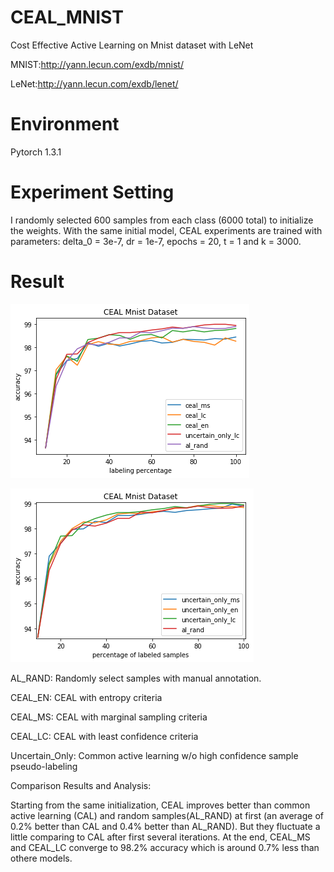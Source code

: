 # CEAL_MNIST
Cost Effective Active Learning on Mnist dataset with LeNet

MNIST:http://yann.lecun.com/exdb/mnist/

LeNet:http://yann.lecun.com/exdb/lenet/

# Environment
Pytorch 1.3.1

# Experiment Setting
I randomly selected 600 samples from each class (6000 total) to initialize the weights. With the same initial model, CEAL experiments are trained with parameters: delta_0 = 3e-7, dr = 1e-7, epochs = 20, t = 1 and k = 3000. 

# Result
![Alt text](ceal1.png)

![Alt text](ceal2.png)

AL_RAND: Randomly select samples with manual annotation. 

CEAL_EN: CEAL with entropy criteria

CEAL_MS: CEAL with marginal sampling criteria

CEAL_LC: CEAL with least confidence criteria

Uncertain_Only: Common active learning w/o high confidence sample pseudo-labeling

Comparison Results and Analysis:
  
  Starting from the same initialization, CEAL improves better than common active learning (CAL) and random samples(AL_RAND) at first (an average of 0.2% better than CAL and 0.4% better than AL_RAND). But they fluctuate a little comparing to CAL after first several iterations. At the end, CEAL_MS and CEAL_LC converge to 98.2% accuracy which is around 0.7% less than othere models.
